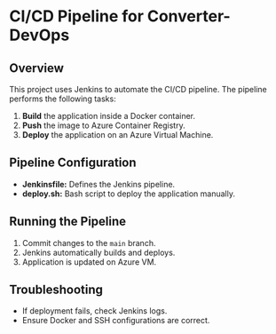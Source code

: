 # CI/CD Pipeline for Converter-DevOps

## Overview
This project uses Jenkins to automate the CI/CD pipeline. The pipeline performs the following tasks:
1. **Build** the application inside a Docker container.
2. **Push** the image to Azure Container Registry.
3. **Deploy** the application on an Azure Virtual Machine.

## Pipeline Configuration
- **Jenkinsfile:** Defines the Jenkins pipeline.
- **deploy.sh:** Bash script to deploy the application manually.

## Running the Pipeline
1. Commit changes to the `main` branch.
2. Jenkins automatically builds and deploys.
3. Application is updated on Azure VM.

## Troubleshooting
- If deployment fails, check Jenkins logs.
- Ensure Docker and SSH configurations are correct.
